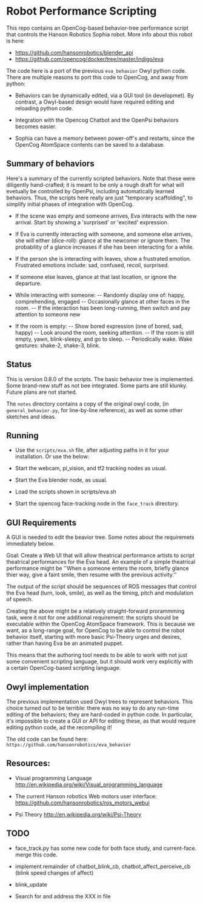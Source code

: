 Robot Performance Scripting
===========================
This repo contains an OpenCog-based behavior-tree performance script that
controls the Hanson Robotics Sophia robot.  More info about this robot is
here:

* https://github.com/hansonrobotics/blender_api
* https://github.com/opencog/docker/tree/master/indigo/eva

The code here is a port of the previous `eva_behavior` Owyl python code.
There are multiple reasons to port this code to OpenCog, and away from
python:

* Behaviors can be dynamically edited, via a GUI tool (in developmet).
  By contrast, a Owyl-based design would have required editing and
  reloading python code.

* Integration with the Opencog Chatbot and the OpenPsi behaviors becomes
  easier.

* Sophia can have a memory between power-off's and restarts, since the
  OpenCog AtomSpace contents can be saved to a database.

Summary of behaviors
--------------------
Here's a summary of the currently scripted behaviors.  Note that these
were diligently hand-crafted; it is meant to be only a rough draft for
what will evetually be controlled by OpenPsi, including automatically
learned behaviors.  Thus, the scripts here really are just "temporary
scaffolding", to simplify initial phases of integration with OpenCog.

 * If the scene was empty and someone arrives, Eva interacts with the
   new arrival. Start by showing a 'surprised' or 'excited' expression.

 * If Eva is currently interacting with someone, and someone else
   arrives, she will either (dice-roll): glance at the newcomer or
   ignore them.   The probability of a glance increases if she has
   been interacting for a while.

 * If the person she is interacting with leaves, show a frustrated
   emotion. Frustrated emotions include: sad, confused, recoil, surprised.

 * If someone else leaves, glance at that last location, or ignore
   the departure.

 * While interacting with someone:
   -- Randomly display one of: happy, comprehending, engaged
   -- Occasionally glance at other faces in the room.
   -- If the interaction has been long-running, then switch and pay
      attention to someone new

 * If the room is empty:
   -- Show bored expression (one of bored, sad, happy)
   -- Look around the room, seeking attention.
   -- If the room is still empty, yawn, blink-sleepy, and go to sleep.
   -- Periodically wake. Wake gestures: shake-2, shake-3, blink.

Status
------
This is version 0.8.0 of the scripts. The basic behavior tree is
implemented. Some brand-new stuff as not bee integrated.  Some parts
are still klunky. Future plans are not started.

The `notes` directory contains a copy of the original owyl code,
(in `general_behavior.py`, for line-by-line reference), as well
as some other sketches and ideas.

Running
-------
* Use the `scripts/eva.sh` file, after adjusting paths in it for your
  installation. Or use the below:

* Start the webcam, pi_vision, and tf2 tracking nodes as usual.
* Start the Eva blender node, as usual.
* Load the scripts shown in scripts/eva.sh
* Start the opencog face-tracking node in the `face_track` directory.


GUI Requirements
----------------
A GUI is needed to edit the beavior tree. Some notes about the
requiremets immediately below.

Goal: Create a Web UI that will allow theatrical performance artists
to script theatrical performances for the Eva head.  An example of a
simple theatrical performance might be ''When a someone enters the room,
briefly glance thier way, give a faint smile, then resume with the
previous activity.''

The output of the script should be sequences of ROS messages that
control the Eva head (turn, look, smile), as well as the timing, pitch
and modulation of speech.

Creating the above might be a relatively straight-forward prorammming
task, were it not for one additional requirement: the scripts should be
executable within the OpenCog AtomSpace framework. This is because we
want, as a long-range goal, for OpenCog to be able to control the robot
behavior itself, starting with more basic Psi-Theory urges and desires,
rather than having Eva be an animated puppet.

This means that the authoring tool needs to be able to work with not
just some convenient scripting language, but it should work very
explicitly with a certain OpenCog-based scripting language.


Owyl implementation
-------------------
The previous implementation used Owyl trees to represent behaviors.
This choice turned out to be terrible: there was no way to do any
run-time editing of the behaviors; they are hard-coded in python code.
In particular, it's impossible to create a GUI or API for editing these,
as that would require editing python code, ad the recompiling it!

The old code can be found here:
`https://github.com/hansonrobotics/eva_behavior`


Resources:
----------
* Visual programming Language
  http://en.wikipedia.org/wiki/Visual_programming_language

* The current Hanson robotics Web motors user interface:
  https://github.com/hansonrobotics/ros_motors_webui

* Psi Theory
  http://en.wikipedia.org/wiki/Psi-Theory

TODO
----
* face_track.py has some new code for both face study, and current-face.
  merge this code.

* implement remainder of chatbot_blink_cb, chatbot_affect_perceive_cb
  (blink speed changes of affect)

* blink_update

* Search for and address the XXX in file
